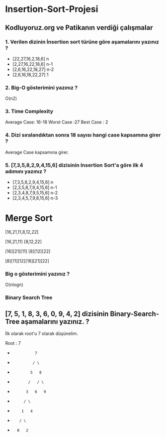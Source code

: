 # Insertion-Sort-Projesi
## Kodluyoruz.org ve Patikanın verdiği çalışmalar

### 1. Verilen dizinin İnsertion sort türüne göre aşamalarını yazınız ?
* [22,27,16,2,18,6] n
* [2,27,16,22,18,6] n-1
* [2,6,16,22,18,27] n-2  
* [2,6,16,18,22,27] 1

### 2. Big-O gösterimini yazınız ?

O(n2)

### 3. Time Complexity 

Average Case: 16-18
Worst Case :27
Best Case : 2 

### 4. Dizi sıralandıktan sonra 18 sayısı hangi case kapsamına girer ?

Average Case kapsamına girer.

### 5. [7,3,5,8,2,9,4,15,6] dizisinin Insertion Sort'a göre ilk 4 adımını yazınız ?

* [7,3,5,8,2,9,4,15,6] n
* [2,3,5,8,7,9,4,15,6] n-1
* [2,3,4,8,7,9,5,15,6] n-2
* [2,3,4,5,7,9,8,15,6] n-3


# Merge Sort 

[16,21,11,8,12,22] 

[16,21,11]  [8,12,22]

[16][21][11]  [8][12][22]

[8][11][12][16][21][22]

### Big o gösterimini yazınız ?

O(nlogn)

### Binary Search Tree

## [7, 5, 1, 8, 3, 6, 0, 9, 4, 2] dizisinin Binary-Search-Tree aşamalarını yazınız. ?

İlk olarak root'u 7 olarak düşünelim.

Root : 7
*               7
*              / \ 
*             5   8               
*            /   / \
*           3   6   9
*          / \
*         1   4
*        / \ 
*       0   2
